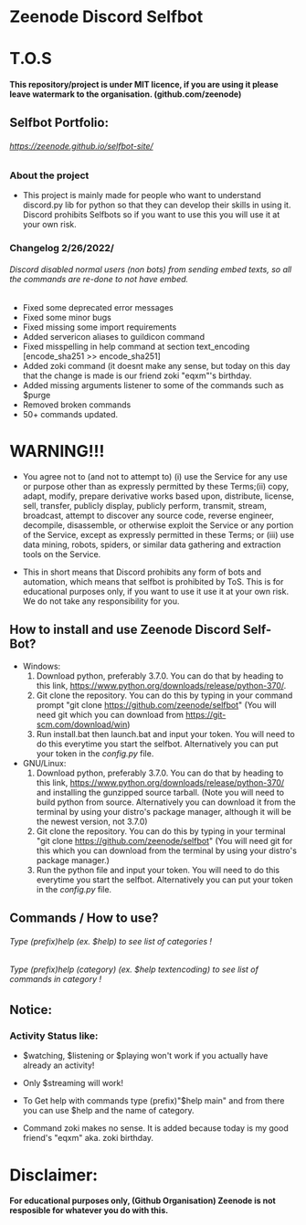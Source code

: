 # Zeenode Discord Selfbot


# T.O.S
#### This repository/project is under MIT licence, if you are using it please leave watermark to the organisation. (github.com/zeenode)

## Selfbot Portfolio: 
###### https://zeenode.github.io/selfbot-site/

### About the project

- This project is mainly made for people who want to understand discord.py lib for python so that they can develop their skills in using it. Discord prohibits Selfbots so if you want to use this you will use it at your own risk.

### Changelog 2/26/2022/
###### Discord disabled normal users (non bots) from sending embed texts, so all the commands are re-done to not have embed.
* Fixed some deprecated error messages
* Fixed some minor bugs
* Fixed missing some import requirements
* Added servericon aliases to guildicon command
* Fixed misspelling in help command at section text_encoding [encode_sha251 >> encode_sha251]
* Added zoki command (it doesnt make any sense, but today on this day that the change is made is our friend zoki "eqxm"'s birthday.
* Added missing arguments listener to some of the commands such as $purge
* Removed broken commands
* 50+ commands updated.

# WARNING!!!

- You agree not to (and not to attempt to) (i) use the Service for any use or purpose other than as expressly permitted by these Terms;(ii) copy, adapt, modify, prepare derivative works based upon, distribute, license, sell, transfer, publicly display, publicly perform, transmit, stream, broadcast, attempt to discover any source code, reverse engineer, decompile, disassemble, or otherwise exploit the Service or any portion of the Service, except as expressly permitted in these Terms; or (iii) use data mining, robots, spiders, or similar data gathering and extraction tools on the Service.

- This in short means that Discord prohibits any form of bots and automation, which means that selfbot is prohibited by ToS. This is for educational purposes only, if you want to use it use it at your own risk. We do not take any responsibility for you.



## How to install and use Zeenode Discord Self-Bot?
- Windows:
    1. Download python, preferably 3.7.0. You can do that by heading to this link, https://www.python.org/downloads/release/python-370/. 
    2. Git clone the repository. You can do this by typing in your command prompt "git clone https://github.com/zeenode/selfbot" (You will need git which you can download from https://git-scm.com/download/win)
    3. Run install.bat then launch.bat and input your token. You will need to do this everytime you start the selfbot. Alternatively you can put your token in the *config.py* file.
- GNU/Linux:
    1. Download python, preferably 3.7.0. You can do that by heading to this link, https://www.python.org/downloads/release/python-370/ and installing the gunzipped source tarball. (Note you will need to build python from source. Alternatively you can download it from the terminal by using your distro's package manager, although it will be the newest version, not 3.7.0)
    2. Git clone the repository. You can do this by typing in your terminal "git clone https://github.com/zeenode/selfbot" (You will need git for this which you can download from the terminal by using your distro's package manager.)
    3. Run the python file and input your token. You will need to do this everytime you start the selfbot. Alternatively you can put your token in the *config.py* file.
    



## Commands / How to use?
###### Type (prefix)help (ex. $help) to see list of categories !
###### Type (prefix)help (category) (ex. $help textencoding) to see list of commands in category !





<!---

## Commands

## You can see this by typing (prefix)help in any discord channel.



### Activity:

$**listening** *(text)* - Shows listening status.       

$**playing** *(text)* - Shows playing status. 

$**stopactivity** - Stops activity.

$**streaming** *(text)* - Shows streaming status.

$**watching** *(text)* - Shows watching status. 





### Fun:



$**cat** - Sends a cute cat image.

$**dog** - Sends a cute dog image.

$**dick** *@user* - Shows user dick size.                                                                                

$**hug** *@user* - Sends a hug to user.

$**kiss** *@user* - Sends a kiss to user.                                                                            

$**meme** - Sends a meme.         

$**nitro** - Sends a nitro.                                                                                           

$**slap** *@user* - Sends a slap to user.                                                                                 
                                                       

### Main:

$**ascii** *(message)* - Sends message as ascii art.    

$**av** - Sends your avatar in the chat.            

$**embed** *(message)* - Sends embed message.   

$**guildicon** - Shows server(guild) icon.     

$**hypesquad** *(badge)* - Changes your hypesquad badge.                                                                  

$**purge** *(number of messages)* - Deletes messages.      

$**serverinfo** - Shows server info.

$**suggest** *Question* - Sends question with embed leaving thumbsup & thumbsdown sign.

$**whois** *Tag(User)* - Sends info about user.

$**geoip** *ip* - Looks up geoip data of an IP address provided.
                                                                        




### Currency:

$**btc** - Shows Bitcoin Price.

$**doge** - Shows Doge price.

$**eth** - Shows Ethereum price.

$**XMR** - Shows Monero price.

$**xrp** - Shows Ripple Price.


###### Notice: More values will be added soon!








### Emoticons:

#### $**listemoticons** - Lists all the cool emoticons you can send because there are too many to list on this README file.


### Text Encoding:

$**encode_base64** *(word/message)* - Encodes text with Base64.                                                                  

$**encode_leet** *(word/message)* - Encodes text with leet speak (if you don't know what is leet it is basicly hacker language).

$**encode_md5** *(word/message)* - Encodes text with MD5 hash.   


$**encode_sha1** *(word/message)* - Encodes text with Sha1.

$**encode_sha224** *(word/message)* - Encodes text wish SHA224.

$**encode_sha384** *(word/message)* - Encodes text with Sha384.

$**Encode_sha212** *(word/message)* - Encodes text with Sha512.



### Mass:

$**massreact** *:(emoji):* - Reacts to last 20 messages with emojis.

$**spam** *number* *message* - Spams message number of times.


### Nsfw:


$**anal** *(User tag)* - Sends nsfw anime content.

$**blowjob** *(User Tag)* - Sends nsfw anime content.

$**boobs** *(User Tag)* - Sends nsfw anime content.

$**hentai** *(User Tag)* - Sends hentai. ( Anime porn )

## End of commands.


-->

## Notice:

### Activity Status like:
- $watching, $listening or $playing won't work if you actually have already an activity! 
- Only $streaming will work!

- To Get help with commands type (prefix)"$help main" and from there you can use $help and the name of category.
- Command zoki makes no sense. It is added because today is my good friend's "eqxm" aka. zoki birthday.

# Disclaimer:

#### For educational purposes only, (Github Organisation) Zeenode is not resposible for whatever you do with this.
